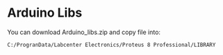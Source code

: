 # Arduino Libs

You can download Arduino_libs.zip and copy file into:

`C:/ProgranData/Labcenter Electronics/Proteus 8 Professional/LIBRARY`
